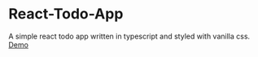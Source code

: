 # React-Todo-App
A simple react todo app written in typescript and styled with vanilla css. [Demo](https://reactts-todo-app.vercel.app)
